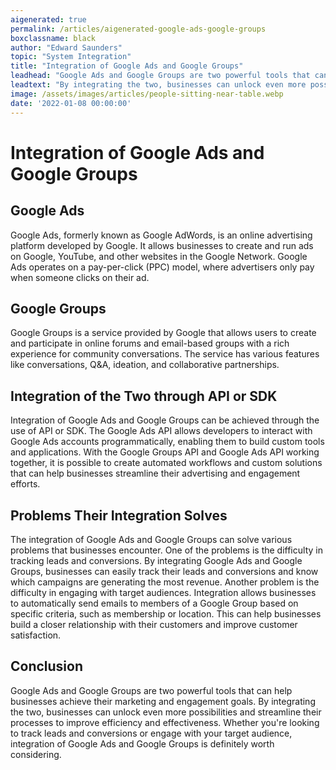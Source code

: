 ```yaml
---
aigenerated: true
permalink: /articles/aigenerated-google-ads-google-groups
boxclassname: black
author: "Edward Saunders"
topic: "System Integration"
title: "Integration of Google Ads and Google Groups"
leadhead: "Google Ads and Google Groups are two powerful tools that can help businesses achieve their marketing and engagement goals"
leadtext: "By integrating the two, businesses can unlock even more possibilities and streamline their processes to improve efficiency and effectiveness. Whether you're looking to track leads and conversions or engage with your target audience, integration of Google Ads and Google Groups is definitely worth considering."
image: /assets/images/articles/people-sitting-near-table.webp
date: '2022-01-08 00:00:00'
---
```

<div class="arttext">    <h1>Integration of Google Ads and Google Groups</h1>
    <h2>Google Ads</h2>
    <p>Google Ads, formerly known as Google AdWords, is an online advertising platform developed by Google. It allows businesses to create and run ads on Google, YouTube, and other websites in the Google Network. Google Ads operates on a pay-per-click (PPC) model, where advertisers only pay when someone clicks on their ad.</p>
    <h2>Google Groups</h2>
    <p>Google Groups is a service provided by Google that allows users to create and participate in online forums and email-based groups with a rich experience for community conversations. The service has various features like conversations, Q&A, ideation, and collaborative partnerships.</p>
    <h2>Integration of the Two through API or SDK</h2>
    <p>Integration of Google Ads and Google Groups can be achieved through the use of API or SDK. The Google Ads API allows developers to interact with Google Ads accounts programmatically, enabling them to build custom tools and applications. With the Google Groups API and Google Ads API working together, it is possible to create automated workflows and custom solutions that can help businesses streamline their advertising and engagement efforts.</p>
    <h2>Problems Their Integration Solves</h2>
    <p>The integration of Google Ads and Google Groups can solve various problems that businesses encounter. One of the problems is the difficulty in tracking leads and conversions. By integrating Google Ads and Google Groups, businesses can easily track their leads and conversions and know which campaigns are generating the most revenue. Another problem is the difficulty in engaging with target audiences. Integration allows businesses to automatically send emails to members of a Google Group based on specific criteria, such as membership or location. This can help businesses build a closer relationship with their customers and improve customer satisfaction.</p>
    <h2>Conclusion</h2>
    <p>Google Ads and Google Groups are two powerful tools that can help businesses achieve their marketing and engagement goals. By integrating the two, businesses can unlock even more possibilities and streamline their processes to improve efficiency and effectiveness. Whether you're looking to track leads and conversions or engage with your target audience, integration of Google Ads and Google Groups is definitely worth considering.</p>
</div>